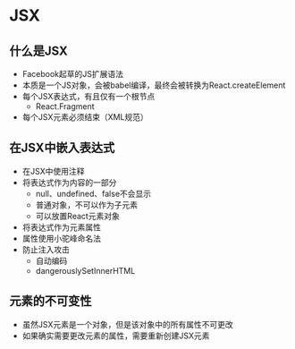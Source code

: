 # JSX

## 什么是JSX

- Facebook起草的JS扩展语法
- 本质是一个JS对象，会被babel编译，最终会被转换为React.createElement
- 每个JSX表达式，有且仅有一个根节点
  - React.Fragment
- 每个JSX元素必须结束（XML规范）

## 在JSX中嵌入表达式

- 在JSX中使用注释
- 将表达式作为内容的一部分
  - null、undefined、false不会显示
  - 普通对象，不可以作为子元素
  - 可以放置React元素对象
- 将表达式作为元素属性
- 属性使用小驼峰命名法
- 防止注入攻击
  - 自动编码
  - dangerouslySetInnerHTML

## 元素的不可变性

- 虽然JSX元素是一个对象，但是该对象中的所有属性不可更改
- 如果确实需要更改元素的属性，需要重新创建JSX元素